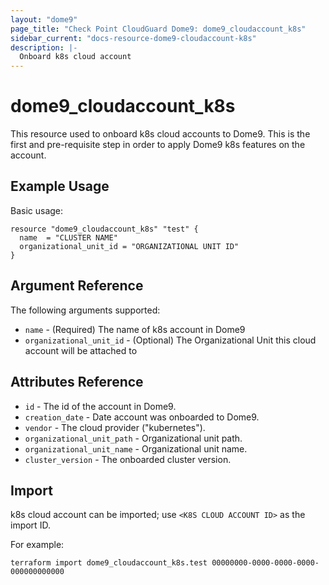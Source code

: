```yaml
---
layout: "dome9"
page_title: "Check Point CloudGuard Dome9: dome9_cloudaccount_k8s"
sidebar_current: "docs-resource-dome9-cloudaccount-k8s"
description: |-
  Onboard k8s cloud account
---
```


# dome9_cloudaccount_k8s

This resource used to onboard k8s cloud accounts to Dome9. This is the first and pre-requisite step in order to apply Dome9 k8s features on the account.

## Example Usage

Basic usage:

```hcl
resource "dome9_cloudaccount_k8s" "test" {
  name  = "CLUSTER NAME"
  organizational_unit_id = "ORGANIZATIONAL UNIT ID"
}
```

## Argument Reference

The following arguments supported:

* `name` - (Required) The name of k8s account in Dome9
* `organizational_unit_id` - (Optional) The Organizational Unit this cloud account will be attached to

## Attributes Reference

* `id` - The id of the account in Dome9.
* `creation_date` - Date account was onboarded to Dome9.
* `vendor` - The cloud provider ("kubernetes").
* `organizational_unit_path` - Organizational unit path.
* `organizational_unit_name` - Organizational unit name.
* `cluster_version` - The onboarded cluster version.

## Import

k8s cloud account can be imported; use `<K8S CLOUD ACCOUNT ID>` as the import ID. 

For example:

```shell
terraform import dome9_cloudaccount_k8s.test 00000000-0000-0000-0000-000000000000
```
